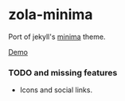 # zola-minima

Port of jekyll's [minima](https://github.com/jekyll/minima) theme.

[Demo](https://onur.github.io/zola-minima/)

### TODO and missing features

* Icons and social links.
